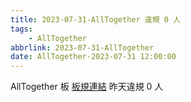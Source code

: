```yaml
---
title: 2023-07-31-AllTogether 違規 0 人
tags:
    - AllTogether
abbrlink: 2023-07-31-AllTogether
date: AllTogether-2023-07-31 12:00:00
---
```

AllTogether 板 [板規連結](https://www.ptt.cc/bbs/AllTogether/M.1643211430.A.5FB.html)
昨天違規 0 人
